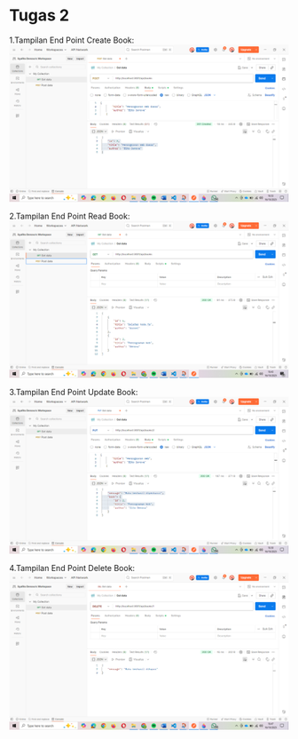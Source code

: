 # Tugas 2
1.Tampilan End Point Create Book:
![Tampilan End point Create](tugas/SS/CREATE.png)





2.Tampilan End Point Read Book:
![Tampilan End point Read Semua buku](tugas/SS/READ.png)






3.Tampilan End Point Update Book:
![Tampilan End point Update](tugas/SS/UPDATE.png)








4.Tampilan End Point Delete Book:
![Tampilan End point Delete](tugas/SS/DELETE.png)